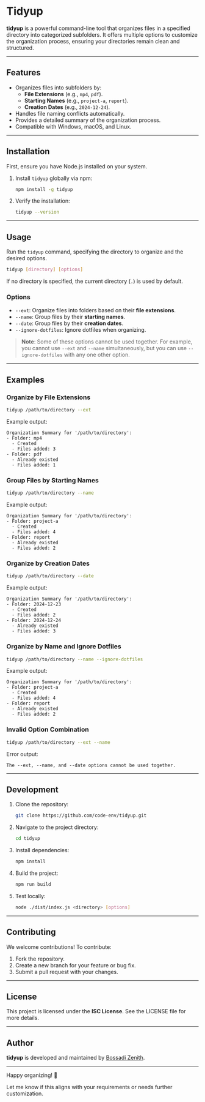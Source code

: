 # Tidyup

**tidyup** is a powerful command-line tool that organizes files in a specified directory into categorized subfolders. It offers multiple options to customize the organization process, ensuring your directories remain clean and structured.

---

## Features

- Organizes files into subfolders by:
  - **File Extensions** (e.g., `mp4`, `pdf`).
  - **Starting Names** (e.g., `project-a`, `report`).
  - **Creation Dates** (e.g., `2024-12-24`).
- Handles file naming conflicts automatically.
- Provides a detailed summary of the organization process.
- Compatible with Windows, macOS, and Linux.

---

## Installation

First, ensure you have Node.js installed on your system.

1. Install `tidyup` globally via npm:

   ```bash
   npm install -g tidyup
   ```

2. Verify the installation:

   ```bash
   tidyup --version
   ```

---

## Usage

Run the `tidyup` command, specifying the directory to organize and the desired options.

```bash
tidyup [directory] [options]
```

If no directory is specified, the current directory (`.`) is used by default.

### Options

- `--ext`: Organize files into folders based on their **file extensions**.
- `--name`: Group files by their **starting names**.
- `--date`: Group files by their **creation dates**.
- `--ignore-dotfiles`: Ignore dotfiles when organizing.

> **Note**: Some of these options cannot be used together. For example, you cannot use `--ext` and `--name` simultaneously, but you can use `--ignore-dotfiles` with any one other option.

---

## Examples

### Organize by File Extensions

```bash
tidyup /path/to/directory --ext
```

Example output:

```
Organization Summary for '/path/to/directory':
- Folder: mp4
  - Created
  - Files added: 3
- Folder: pdf
  - Already existed
  - Files added: 1
```

### Group Files by Starting Names

```bash
tidyup /path/to/directory --name
```

Example output:

```
Organization Summary for '/path/to/directory':
- Folder: project-a
  - Created
  - Files added: 4
- Folder: report
  - Already existed
  - Files added: 2
```

### Organize by Creation Dates

```bash
tidyup /path/to/directory --date
```

Example output:

```
Organization Summary for '/path/to/directory':
- Folder: 2024-12-23
  - Created
  - Files added: 2
- Folder: 2024-12-24
  - Already existed
  - Files added: 3
```

### Organize by Name and Ignore Dotfiles
```bash
tidyup /path/to/directory --name --ignore-dotfiles
```

Example output:

```
Organization Summary for '/path/to/directory':
- Folder: project-a
  - Created
  - Files added: 4
- Folder: report
  - Already existed
  - Files added: 2
```

### Invalid Option Combination

```bash
tidyup /path/to/directory --ext --name
```

Error output:

```
The --ext, --name, and --date options cannot be used together.
```

---

## Development

1. Clone the repository:

   ```bash
   git clone https://github.com/code-env/tidyup.git
   ```

2. Navigate to the project directory:

   ```bash
   cd tidyup
   ```

3. Install dependencies:

   ```bash
   npm install
   ```

4. Build the project:

   ```bash
   npm run build
   ```

5. Test locally:

   ```bash
   node ./dist/index.js <directory> [options]
   ```

---

## Contributing

We welcome contributions! To contribute:

1. Fork the repository.
2. Create a new branch for your feature or bug fix.
3. Submit a pull request with your changes.

---

## License

This project is licensed under the **ISC License**. See the LICENSE file for more details.

---

## Author

**tidyup** is developed and maintained by [Bossadi Zenith](https://github.com/code-env).

---

Happy organizing! 🎉

Let me know if this aligns with your requirements or needs further customization.
